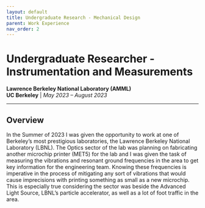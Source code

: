 ```yaml
---
layout: default
title: Undergraduate Research - Mechanical Design
parent: Work Experience
nav_order: 2
---
```


# Undergraduate Researcher - Instrumentation and Measurements
**Lawrence Berkeley National Laboratory (AMML)**  
**UC Berkeley** | *May 2023 – August 2023*

---

## Overview  
In the Summer of 2023 I was given the opportunity to work at one of Berkeley’s most prestigious laboratories, the Lawrence Berkeley National Laboratory (LBNL). The Optics sector of the lab was planning on fabricating another microchip printer (MET5) for the lab and I was given the task of measuring the vibrations and resonant ground frequencies in the area to get key information for the engineering team. Knowing these frequencies is imperative in the process of  mitigating any sort of vibrations that would cause imprecisions with printing something as small as a new microchip. This is especially true considering the sector was beside the Advanced Light Source, LBNL’s particle accelerator, as well as a lot of foot traffic in the area.